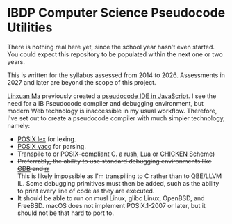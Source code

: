 # IBDP Computer Science Pseudocode Utilities

There is nothing real here yet, since the school year hasn't even started. You
could expect this repository to be populated within the next one or two years.

This is written for the syllabus assessed from 2014 to 2026. Assessments in
2027 and later are beyond the scope of this project.

[Linxuan Ma](https://github.com/linxuanm) previously created a [pseudocode IDE
in JavaScript](https://github.com/linxuanm/donkey). I see the need for a
IB Pseudocode compiler and debugging environment, but modern Web technology is
inaccessible in my usual workflow. Therefore, I've set out to create a
pseudocode compiler with much simpler technology, namely:

* [POSIX lex](https://pubs.opengroup.org/onlinepubs/9799919799/utilities/lex.html)
  for lexing.
* [POSIX yacc](https://pubs.opengroup.org/onlinepubs/9799919799/utilities/yacc.html)
  for parsing.
* Transpile to or POSIX-compliant C.
  a rush, [Lua](https://lua.org) or [CHICKEN Scheme](https://www.call-cc.org/))
* ~~Preferrably, the ability to use standard debugging environments like
  [GDB](https://sourceware.org/gdb/) and [rr](https://rr-project.org/)~~   
  This is likely impossible as I'm transpiling to C rather than to QBE/LLVM IL.
  Some debugging primitives must then be added, such as the ability to print
  every line of code as they are executed.
* It should be able to run on musl Linux, glibc Linux, OpenBSD, and FreeBSD.
  macOS does not implement POSIX.1-2007 or later, but it should not be that hard
  to port to.

<!-- vim: tw=80
-->

